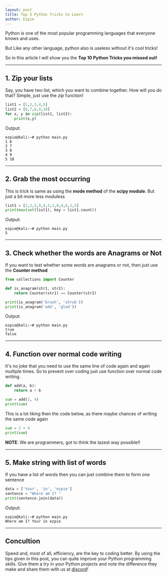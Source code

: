 ```yaml
---
layout: post
title: Top 5 Python Tricks to Learn
author: Ezpie
---
```


Python is one of the most popular programming languages that everyone knows and uses.

But Like any other language, python also is useless without it's cool tricks!

So in this article I will show you the **Top 10 Python Tricks you missed out!**

---

## 1. Zip your lists

Say, you have two list, which you want to combine together. How will you do that?
Simple, just use the _zip_ function!

```python
list1 = [1,2,3,4,5]
list2 = [6,7,8,9,10]
for x, y in zip(list1, list2):
    print(x,y)
```

Output:

```console
ezpie@kali:~# python main.py
1 6
2 7
3 8
4 9
5 10
```

---

## 2. Grab the most occurring

This is trick is same as using the **mode method** of the **scipy module**.
But just a bit more less moduless

```python
list1 = [1,2,5,9,4,5,2,8,4,6,1,5]
print(max(set(list1), key = list1.count))
```

Output:

```console
ezpie@kali:~# python main.py
5
```

---

## 3. Check whether the words are Anagrams or Not

If you want to test whether some words are anagrams or not, then just use the **Counter method**

```python
from collections import Counter

def is_anagram(str1, str2):
    return Counter(str1) == Counter(str2)

print(is_anagram('brush', 'shrub'))
print(is_anagram('add', 'glad'))
```

Output:

```console
ezpie@kali:~# python main.py
true
false
```

---

## 4. Function over normal code writing

It's no joke that you need to use the same line of code again and again multiple times. So to prevent over coding just use function over normal code writing.

```python
def add(a, b):
    return a + b

sum = add(2, 4)
print(sum)
```

This is a lot liking then the code below, as there maybe chances of writing the same code again

```python
sum = 2 + 4
print(sum)
```

**NOTE**: We are programmers, got to think the lazest way possible!!

---

## 5. Make string with list of words

If you have a list of words then you can just combine them to form one sentence

```python
data = ['Your', 'in', 'ezpie']
sentence = "Where am I? "
print(sentence.join(data))
```

Output:

```console
ezpie@kali:~# python main.py
Where am I? Your in ezpie
```

---

## Concultion

Speed and, most of all, efficiency, are the key to coding better. By using the tips given in this post, you can quite improve your Python programming skills. Give them a try in your Python projects and note the difference they make and share them with us at [discord](https://discord.gg/FGGEqQzTFq)!
